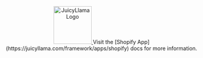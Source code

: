 <div align="center">
  <a href="https://juicyllama.com/" target="_blank">
    <img src="https://juicyllama.com/assets/images/icon.png" width="100" alt="JuicyLlama Logo" />
  </a>
Visit the [Shopify App](https://juicyllama.com/framework/apps/shopify) docs for more information.
</div>
